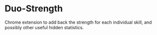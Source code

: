# Duo-Strength
Chrome extension to add back the strength for each individual skill, and possibly other useful hidden statistics.
